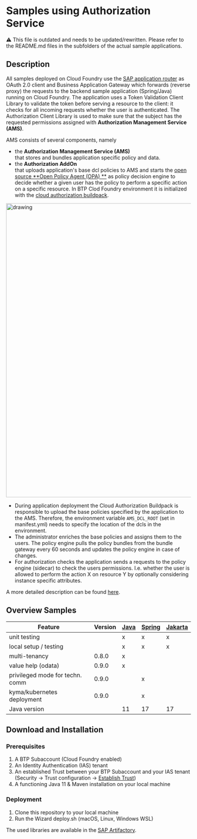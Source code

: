 # Samples using Authorization Service

:warning: This file is outdated and needs to be updated/rewritten.
Please refer to the README.md files in the subfolders of the actual sample applications.

## Description

All samples deployed on Cloud Foundry use the [SAP application router](https://www.npmjs.com/package/@sap/approuter) as
OAuth 2.0 client and Business Application Gateway which forwards (reverse proxy) the requests to the backend sample
application (Spring/Java) running on Cloud Foundry. The application uses a Token Validation Client Library to validate
the token before serving a resource to the client: it checks for all incoming requests whether the user is
authenticated. The Authorization Client Library is used to make sure that the subject has the requested permissions
assigned with **Authorization Management Service (AMS)**.

AMS consists of several components, namely

- the **Authorization Management Service (AMS)**  
  that stores and bundles application specific policy and data.
- the **Authorization AddOn**  
  that uploads application's base dcl policies to AMS and starts the [open source **Open Policy Agent (OPA)
  **](https://www.openpolicyagent.org/) as policy decision engine to decide whether a given user has the policy to
  perform a specific action on a specific resource. In BTP Clod Foundry environment it is initialized with
  the [cloud authorization buildpack](https://github.com/SAP/cloud-authorization-buildpack).

<img src="https://github.wdf.sap.corp/CPSecurity/AMS/blob/master/_00_TeamDocsInternal/Overview/images/AMS_BigPicture.drawio.svg" alt="drawing" width="800px"/>

- During application deployment the Cloud Authorization Buildpack is responsible to upload the base policies specified
  by the application to the AMS. Therefore, the environment variable `AMS_DCL_ROOT` (set in manifest.yml) needs to
  specify the location of the dcls in the
  environment.
- The administrator enriches the base policies and assigns them to the users. The policy engine pulls the policy bundles
  from the bundle gateway every 60 seconds and updates the policy engine in case of changes.
- For authorization checks the application sends a requests to the policy engine (sidecar) to check the users
  permissions. I.e. whether the user is allowed to perform the action X on resource Y by optionally considering instance
  specific attributes.

A more detailed description can be found [here](https://github.wdf.sap.corp/pages/CPSecurity/AMS/Overview/AMS_basics/).

## Overview Samples

| Feature                         | Version | [Java](java-security-ams) | [Spring](spring-security-ams) | [Jakarta](jakarta-security-ams) | 
|---------------------------------|---------|---------------------------|-------------------------------|---------------------------------|
| unit testing                    |         | x                         | x                             | x                               | 
| local setup / testing           |         | x                         | x                             | x                               | 
| multi-tenancy                   | 0.8.0   | x                         |                               |                                 |                      
| value help (odata)              | 0.9.0   | x                         |                               |                                 |                      
| privileged mode for techn. comm | 0.9.0   |                           | x                             |                                 |                      
| kyma/kubernetes deployment      | 0.9.0   |                           | x                             |                                 |              
| Java version                    |         | 11                        | 17                            | 17                              |

## Download and Installation

### Prerequisites

1. A BTP Subaccount (Cloud Foundry enabled)
2. An Identity Authentication (IAS) tenant
3. An established Trust between your BTP Subaccount and your IAS tenant (Security -> Trust
   configuration -> [Establish Trust](https://help.sap.com/docs/btp/sap-business-technology-platform/establish-trust-and-federation-between-uaa-and-identity-authentication))
4. A functioning Java 11 & Maven installation on your local machine

### Deployment

1. Clone this repository to your local machine
2. Run the Wizard deploy.sh (macOS, Linux, Windows WSL)


The used libraries are available in the [SAP Artifactory](https://int.repositories.cloud.sap/artifactory/build-releases/com/sap/cloud/security/ams/client/).

